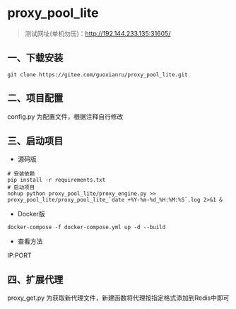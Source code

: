 # proxy_pool_lite

> 测试网址(单机勿压)：http://192.144.233.135:31605/

## 一、下载安装

```shell
git clone https://gitee.com/guoxianru/proxy_pool_lite.git
```

## 二、项目配置

config.py 为配置文件，根据注释自行修改

## 三、启动项目

- 源码版

```shell
# 安装依赖
pip install -r requirements.txt
# 启动项目
nohup python proxy_pool_lite/proxy_engine.py >> proxy_pool_lite/proxy_pool_lite_`date +%Y-%m-%d_%H:%M:%S`.log 2>&1 &
```

- Docker版

```shell
docker-compose -f docker-compose.yml up -d --build
```

- 查看方法

IP:PORT

## 四、扩展代理

proxy_get.py 为获取新代理文件，新建函数将代理按指定格式添加到Redis中即可
